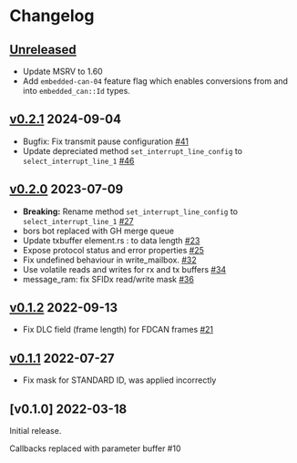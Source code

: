 # Changelog

## [Unreleased]

* Update MSRV to 1.60
* Add `embedded-can-04` feature flag which enables conversions from and into `embedded_can::Id` types.

## [v0.2.1] 2024-09-04

* Bugfix: Fix transmit pause configuration [#41]
* Update depreciated method `set_interrupt_line_config` to `select_interrupt_line_1` [#46]

## [v0.2.0] 2023-07-09

* **Breaking:** Rename method `set_interrupt_line_config` to `select_interrupt_line_1` [#27]
* bors bot replaced with GH merge queue
* Update txbuffer element.rs : to data length [#23]
* Expose protocol status and error properties [#25]
* Fix undefined behaviour in write_mailbox. [#32]
* Use volatile reads and writes for rx and tx buffers [#34]
* message_ram: fix SFIDx read/write mask [#36]

## [v0.1.2] 2022-09-13

* Fix DLC field (frame length) for FDCAN frames [#21]

## [v0.1.1] 2022-07-27

* Fix mask for STANDARD ID, was applied incorrectly

## [v0.1.0] 2022-03-18

Initial release.

Callbacks replaced with parameter buffer #10

[Unreleased]: https://github.com/stm32-rs/fdcan/compare/v0.2.1...HEAD
[v0.2.1]: https://github.com/stm32-rs/fdcan/compare/v0.2.0...v0.2.1
[v0.2.0]: https://github.com/stm32-rs/fdcan/compare/v0.1.2...v0.2.0
[v0.1.2]: https://github.com/stm32-rs/fdcan/compare/v0.1.1...v0.1.2
[v0.1.1]: https://github.com/stm32-rs/fdcan/compare/v0.1.0...v0.1.1

[#18]: https://github.com/stm32-rs/fdcan/pull/18
[#21]: https://github.com/stm32-rs/fdcan/pull/21
[#23]: https://github.com/stm32-rs/fdcan/pull/23
[#25]: https://github.com/stm32-rs/fdcan/pull/25
[#27]: https://github.com/stm32-rs/fdcan/pull/27
[#32]: https://github.com/stm32-rs/fdcan/pull/32
[#34]: https://github.com/stm32-rs/fdcan/pull/34
[#36]: https://github.com/stm32-rs/fdcan/pull/36
[#41]: https://github.com/stm32-rs/fdcan/pull/41
[#46]: https://github.com/stm32-rs/fdcan/pull/46
